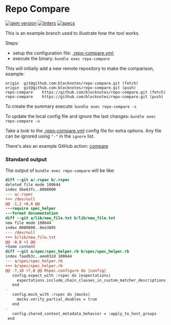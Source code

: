 # Repo Compare
[![gem version](https://badge.fury.io/rb/repo-compare.svg)](https://badge.fury.io/rb/repo-compare)
[![linters](https://github.com/blocknotes/repo-compare/actions/workflows/linters.yml/badge.svg)](https://github.com/blocknotes/repo-compare/actions/workflows/linters.yml)
[![specs](https://github.com/blocknotes/repo-compare/actions/workflows/specs.yml/badge.svg)](https://github.com/blocknotes/repo-compare/actions/workflows/specs.yml)

This is an example branch used to illustrate how the tool works.

Steps:
- setup the configuration file: [.repo-compare.yml](.repo-compare.yml);
- execute the binary: `bundle exec repo-compare`

This will initially add a new remote repository to make the comparison, example:
```
origin	git@github.com:blocknotes/repo-compare.git (fetch)
origin	git@github.com:blocknotes/repo-compare.git (push)
repo-compare	https://github.com/blocknotes/repo-compare.git (fetch)
repo-compare	https://github.com/blocknotes/repo-compare.git (push)
```

To create the summary execute: `bundle exec repo-compare -s`

To update the local config file and ignore the last changes: `bundle exec repo-compare -u`

Take a look to the [.repo-compare.yml](.repo-compare.yml) config file for extra options. Any file can be ignored using `"-"` in the `ignore` list.

There's also an example GitHub action: [compare](https://github.com/blocknotes/repo-compare/actions/workflows/compare.yml)

### Standard output

The output of `bundle exec repo-compare` will be like:

```diff
diff --git a/.rspec b/.rspec
deleted file mode 100644
index 5be63fc..0000000
--- a/.rspec
+++ /dev/null
@@ -1,2 +0,0 @@
---require spec_helper
---format documentation
diff --git a/lib/new_file.txt b/lib/new_file.txt
new file mode 100644
index 0000000..0ee3895
--- /dev/null
+++ b/lib/new_file.txt
@@ -0,0 +1 @@
+Some content
diff --git a/spec/spec_helper.rb b/spec/spec_helper.rb
index faadb3c..aee032d 100644
--- a/spec/spec_helper.rb
+++ b/spec/spec_helper.rb
@@ -7,10 +7,8 @@ RSpec.configure do |config|
   config.expect_with :rspec do |expectations|
     expectations.include_chain_clauses_in_custom_matcher_descriptions = true
   end
-
   config.mock_with :rspec do |mocks|
     mocks.verify_partial_doubles = true
   end
-
   config.shared_context_metadata_behavior = :apply_to_host_groups
 end
```
